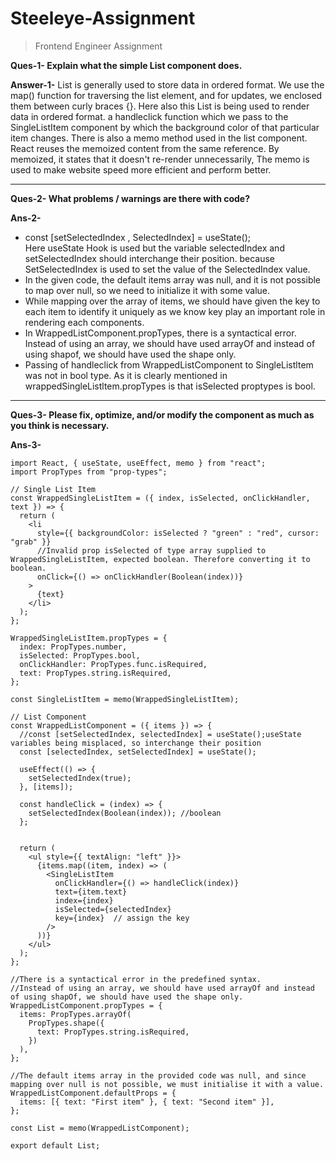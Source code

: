 # Steeleye-Assignment
>Frontend Engineer Assignment

**Ques-1- Explain what the simple List component does.**

**Answer-1-** List is generally used to store data in ordered format. We use the map() function for traversing the list element, and for updates, we enclosed them between curly braces {}. Here also this List is being used to render data in ordered format. a handleclick function which we pass to the SingleListItem component by which the background color of that particular item changes. There is also a memo method used in the list component. React reuses the memoized content from the same reference. By memoized, it states that it doesn't re-render unnecessarily, The memo is used to make website speed more efficient and perform better.

<!--
// Temprory Answer-1 /////// <br />
Lists are used to display data in an ordered format and mainly used to display menus on websites. We use the map() function for traversing the list element, and for updates, we enclosed them between curly braces {}. Finally, we assign the array elements to listItems. Now, include the new list inside <ul> </ul> elements and render it to the DOM.
In order to create lists of elements, A character characteristic "key" needed to be included .To determine whether elements in a list had already been modified, added, or destroyed, React need so many keys.An individual identifier is required for each object.An id of an entity can also works fine for all of that.

1)Explain what the simple List component does.
Ans: List is generally used to store data in ordered format ,here also this List is being used to render data in ordered format
list items are wrapped under WrappedsingleListItem. a handleclick function which we pass to the SingleListItem component by which the background color of that particular item changes. There is also a memo method used in the list component. React reuses the memoized content from the same reference. By memoized, it states that it doesn't re-render unnecessarily, The memo is used to make website speed more efficient and perform better.

///////////////////
-->

<hr>

**Ques-2- What problems / warnings are there with code?**

**Ans-2-** 
- const [setSelectedIndex , SelectedIndex] = useState(); <br />
Here useState Hook is used but the variable selectedIndex and setSelectedIndex should interchange their position.
because SetSelectedIndex is used to set the value of the SelectedIndex value.
- In the given code, the default items array was null, and it is not possible to map over null, so we need to initialize it with some value.
- While mapping over the array of items, we should have given the key to each item to identify it uniquely as we know key play an important role in rendering each components.
- In WrappedListComponent.propTypes, there is a syntactical error. Instead of using an array, we should have used arrayOf and instead of using shapof, we should have used the shape only.
- Passing of handleclick from WrappedListComponent to SingleListltem was not in bool type. As it is clearly mentioned in wrappedSingleListltem.propTypes is that isSelected proptypes is bool.



<!--
////////////////////
2)What problems / warnings are there with code?

Ans:

1)In our code, as the parent component, which is a wrappedListComponent, has only one state and that is also making direct changes in our child component, which means changing the parent will anyhow change the child, so in such a case, using memo is a waste of memory.
2)While destructuring the array, we must follow the sequence of occurrence of the value, and when we destructure the array of use state in a given problem, we mismatch the sequence due to which we named the values wrong, or say we altered the names, which cause us to use them incorrectly, which caused us the error.
3)In the given code, the default items array was null, and it is not possible to map over null, so we need to initialize it with some value.
4)while mapping over the array of items, we should have given the key to each item to identify it uniquely.
5)There is a syntactical error in the predefined syntax. Instead of using an array, we should have used arrayOf and instead of using shapof, we should have used the shape only.
6)While calling the call back function inside a child, we should have used the arrow function.
7)In props check, we set the isselected value to be boolean, but when we pass boolean values as props, the value is converted to a string or number, so make sure to convert that to boolean before using.

/////////
Passing of handleclick from WrappedListComponent to SingleListltem was not in bool type. As it is clearly mentioned in wrappedSingleListltem.propTypes is that isSelected proptypes is bool.

//////////////////
2-What problems / warnings are there with code?
1->const [setSelectedIndex , SelectedIndex] = useState();
Here useState Hook is used but the variable selectedIndex and setSelectedIndex are should interchange their position
because SetSelectedIndex is used to set the value of the SelectedIndex value . So for that we can write
const [SelectedIndex,setSelectedIndex]= useState();

2->WrappedListComponent.defaultProps has items: null. Therefore there is no item to be mapped.
Fixed code:
WrappedListComponent.defaultProps = {
items: [{ text: "First Item" }, { text: "Second Item" }]
};
Each child in a list should have a unique "key" prop.
Fixed code:
<ul style={{ textAlign: "left" }}>
{items.map((item, index) => (
<SingleListItem
onClickHandler={() => handleClick(index)}
text={item.text}
index={index}
isSelected={selectedIndex}
key={index}
/>
))}

3-> Defining a default prop as null is not recommended.
WrappedListComponent.defaultProps = {
items: null,
};

////////
--->
<hr>

**Ques-3- Please fix, optimize, and/or modify the component as much as you think is necessary.**

**Ans-3-** 
```
import React, { useState, useEffect, memo } from "react";
import PropTypes from "prop-types";

// Single List Item
const WrappedSingleListItem = ({ index, isSelected, onClickHandler, text }) => {
  return (
    <li
      style={{ backgroundColor: isSelected ? "green" : "red", cursor: "grab" }}
      //Invalid prop isSelected of type array supplied to WrappedSingleListItem, expected boolean. Therefore converting it to boolean.
      onClick={() => onClickHandler(Boolean(index))}
    >
      {text}
    </li>
  );
};

WrappedSingleListItem.propTypes = {
  index: PropTypes.number,
  isSelected: PropTypes.bool,
  onClickHandler: PropTypes.func.isRequired,
  text: PropTypes.string.isRequired,
};

const SingleListItem = memo(WrappedSingleListItem);

// List Component
const WrappedListComponent = ({ items }) => {
  //const [setSelectedIndex, selectedIndex] = useState();useState variables being misplaced, so interchange their position
  const [selectedIndex, setSelectedIndex] = useState();

  useEffect(() => {
    setSelectedIndex(true);
  }, [items]);

  const handleClick = (index) => {
    setSelectedIndex(Boolean(index)); //boolean
  };


  return (
    <ul style={{ textAlign: "left" }}>
      {items.map((item, index) => (
        <SingleListItem
          onClickHandler={() => handleClick(index)}
          text={item.text}
          index={index}
          isSelected={selectedIndex}
          key={index}  // assign the key
        />
      ))}
    </ul>
  );
};

//There is a syntactical error in the predefined syntax.
//Instead of using an array, we should have used arrayOf and instead of using shapOf, we should have used the shape only.
WrappedListComponent.propTypes = {
  items: PropTypes.arrayOf(
    PropTypes.shape({
      text: PropTypes.string.isRequired,
    })
  ),
};

//The default items array in the provided code was null, and since mapping over null is not possible, we must initialise it with a value.
WrappedListComponent.defaultProps = {
  items: [{ text: "First item" }, { text: "Second item" }],
};

const List = memo(WrappedListComponent);

export default List;
```
